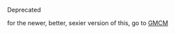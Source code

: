Deprecated

for the newer, better, sexier version of this, go to <a href="https://github.com/game-master-campaign-manager/gatsby-theme-gmcm">GMCM</a>
